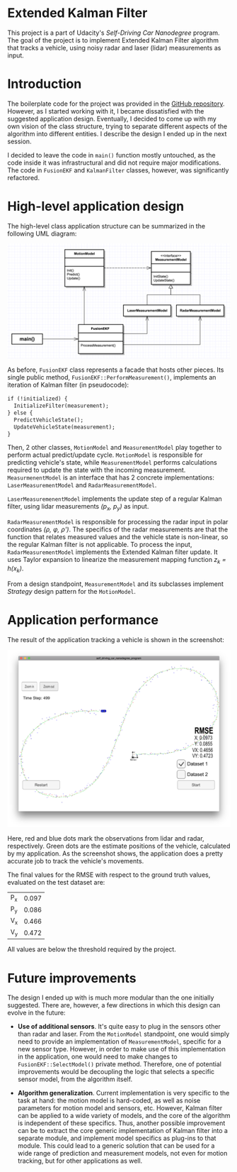 # Extended Kalman Filter 

This project is a part of Udacity's *Self-Driving Car Nanodegree* program. The
goal of the project is to implement Extended Kalman Filter algorithm that tracks
a vehicle, using noisy radar and laser (lidar) measurements as input.

# Introduction

The boilerplate code for the project was provided in the
[GitHub repository](https://github.com/udacity/CarND-Extended-Kalman-Filter-Project). However,
as I started working with it, I became dissatisfied with the suggested
application design. Eventually, I decided to come up with my own vision of the
class structure, trying to separate different aspects of the algorithm into
different entities. I describe the design I ended up in the next session.

I decided to leave the code in `main()` function mostly untouched, as the code
inside it was infrastructural and did not require major modifications. The
code in `FusionEKF` and `KalmanFilter` classes, however, was significantly
refactored.

# High-level application design

The high-level class application structure can be summarized in the following
UML diagram: 

![UML diagram](writeup/app-structure.png)

As before, `FusionEKF` class represents a facade that hosts other pieces. Its
single public method, `FusionEKF::PerformMeasurement()`, implements an
iteration of Kalman filter (in pseudocode):

```
if (!initialized) {
  InitializeFilter(measurement);
} else {
  PredictVehicleState();
  UpdateVehicleState(measurement);
}
```

Then, 2 other classes, `MotionModel` and `MeasurementModel` play together to
perform actual predict/update cycle. `MotionModel` is responsible for predicting
vehicle's state, while `MeasurementModel` performs calculations required to
update the state with the incoming measurement. `MeasurmenentModel` is an
interface that has 2 concrete implementations: `LaserMeasurementModel` and
`RadarMeasurementModel`.

`LaserMeasuremenentModel` implements the update step of a regular Kalman
filter, using lidar measurements *(p<sub>x</sub>, p<sub>y</sub>)* as input. 

`RadarMeasurementModel` is responsible for processing the radar input in polar
coordinates *(ρ, φ, ρ')*. The specifics of the radar measurements are that the
function that relates measured values and the vehicle state is non-linear, so
the regular Kalman filter is not applicable. To process the input,
`RadarMeasurementModel` implements the Extended Kalman filter update. It uses
Taylor expansion to linearize the measurement mapping function *z<sub>k</sub> =
h(x<sub>k</sub>)*.

From a design standpoint, `MeasurementModel` and its subclasses implement
*Strategy* design pattern for the `MotionModel`.

# Application performance

The result of the application tracking a vehicle is shown in the screenshot:

![Screenshot](writeup/screenshot.png)

Here, red and blue dots mark the observations from lidar and radar,
respectively. Green dots are the estimate positions of the vehicle, calculated
by my application. As the screenshot shows, the application does a pretty
accurate job to track the vehicle's movements.

The final values for the RMSE with respect to the ground truth values, evaluated
on the test dataset are: 

|               |       |
|---------------|-------|
| P<sub>x</sub> | 0.097 |
| P<sub>y</sub> | 0.086 |
| V<sub>x</sub> | 0.466 |
| V<sub>y</sub> | 0.472 |

All values are below the threshold required by the project. 

# Future improvements

The design I ended up with is much more modular than the one initially
suggested. There are, however, a few directions in which this design can evolve
in the future: 

* **Use of additional sensors**. It's quite easy to plug in the sensors other
than radar and laser. From the `MotionModel` standpoint, one would simply need
to provide an implementation of `MeasurementModel`, specific for a new sensor
type. However, in order to make use of this implementation in the application,
one would need to make changes to `FusionEKF::SelectModel()` private method.
Therefore, one of potential improvements would be decoupling the logic that
selects a specific sensor model, from the algorithm itself.

* **Algorithm generalization**. Current implementation is very specific to the
task at hand: the motion model is hard-coded, as well as noise parameters for
motion model and sensors, etc. However, Kalman filter can be applied to a wide
variety of models, and the core of the algorithm is independent of these
specifics. Thus, another possible improvement can be to extract the core generic
implementation of Kalman filter into a separate module, and implement model
specifics as plug-ins to that module. This could lead to a generic solution that
can be used for a wide range of prediction and measurement models, not even for
motion tracking, but for other applications as well.
